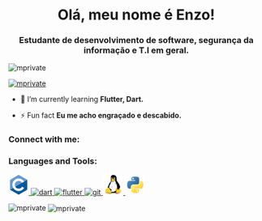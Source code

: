 <h1 align="center">Olá, meu nome é Enzo!</h1>
<h3 align="center">Estudante de desenvolvimento de software, segurança da informação e T.I em geral.</h3>

<p align="left"> <img src="https://komarev.com/ghpvc/?username=mprivate&label=Profile%20views&color=0e75b6&style=flat" alt="mprivate" /> </p>

<p align="left"> <a href="https://github.com/ryo-ma/github-profile-trophy"><img src="https://github-profile-trophy.vercel.app/?username=mprivate" alt="mprivate" /></a> </p>

- 🌱 I’m currently learning **Flutter, Dart.**

- ⚡ Fun fact **Eu me acho engraçado e descabido.**

<h3 align="left">Connect with me:</h3>
<p align="left">
</p>

<h3 align="left">Languages and Tools:</h3>
<p align="left"> <a href="https://www.cprogramming.com/" target="_blank" rel="noreferrer"> <img src="https://raw.githubusercontent.com/devicons/devicon/master/icons/c/c-original.svg" alt="c" width="40" height="40"/> </a> <a href="https://dart.dev" target="_blank" rel="noreferrer"> <img src="https://www.vectorlogo.zone/logos/dartlang/dartlang-icon.svg" alt="dart" width="40" height="40"/> </a> <a href="https://flutter.dev" target="_blank" rel="noreferrer"> <img src="https://www.vectorlogo.zone/logos/flutterio/flutterio-icon.svg" alt="flutter" width="40" height="40"/> </a> <a href="https://git-scm.com/" target="_blank" rel="noreferrer"> <img src="https://www.vectorlogo.zone/logos/git-scm/git-scm-icon.svg" alt="git" width="40" height="40"/> </a> <a href="https://www.linux.org/" target="_blank" rel="noreferrer"> <img src="https://raw.githubusercontent.com/devicons/devicon/master/icons/linux/linux-original.svg" alt="linux" width="40" height="40"/> </a> <a href="https://www.python.org" target="_blank" rel="noreferrer"> <img src="https://raw.githubusercontent.com/devicons/devicon/master/icons/python/python-original.svg" alt="python" width="40" height="40"/> </a> </p>

<p><img align="left" src="https://github-readme-stats.vercel.app/api/top-langs?username=mprivate&show_icons=true&locale=en&layout=compact" alt="mprivate" /></p>

<p>&nbsp;<img align="center" src="https://github-readme-stats.vercel.app/api?username=mprivate&show_icons=true&locale=en" alt="mprivate" /></p>

